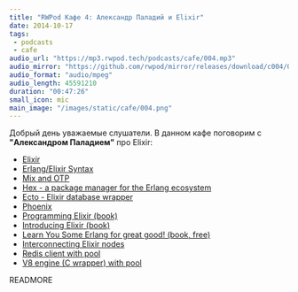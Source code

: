 ```yaml
---
title: "RWPod Кафе 4: Александр Паладий и Elixir"
date: 2014-10-17
tags:
 - podcasts
 - cafe
audio_url: "https://mp3.rwpod.tech/podcasts/cafe/004.mp3"
audio_mirror: "https://github.com/rwpod/mirror/releases/download/c004/004.mp3"
audio_format: "audio/mpeg"
audio_length: 45591210
duration: "00:47:26"
small_icon: mic
main_image: "/images/static/cafe/004.png"
---
```


Добрый день уважаемые слушатели. В данном кафе поговорим c **"Александром Паладием"** про Elixir:

 - [Elixir](http://elixir-lang.org/)
 - [Erlang/Elixir Syntax](http://elixir-lang.org/crash-course.html)
 - [Mix and OTP](http://elixir-lang.org/getting_started/mix_otp/1.html)
 - [Hex - a package manager for the Erlang ecosystem](https://hex.pm/)
 - [Ecto - Elixir database wrapper](https://github.com/elixir-lang/ecto)
 - [Phoenix](https://github.com/phoenixframework/phoenix)
 - [Programming Elixir (book)](https://pragprog.com/book/elixir/programming-elixir)
 - [Introducing Elixir (book)](http://shop.oreilly.com/product/0636920030584.do)
 - [Learn You Some Erlang for great good! (book, free)](http://learnyousomeerlang.com/content)
 - [Interconnecting Elixir nodes](http://railsware.com/blog/2014/03/26/interconnecting-elixir-nodes/)
 - [Redis client with pool](https://github.com/le0pard/redis_pool)
 - [V8 engine (C wrapper) with pool](https://github.com/le0pard/redis_pool)


READMORE


